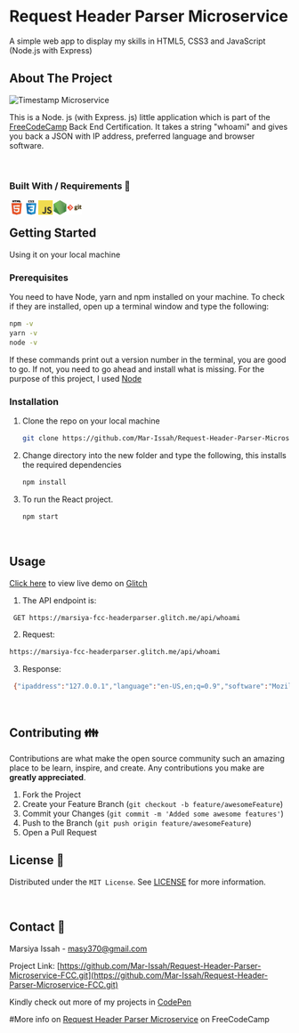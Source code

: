# Request Header Parser Microservice

A simple web app to display my skills in HTML5, CSS3 and JavaScript (Node.js with Express)

## About The Project

![Timestamp Microservice](https://res.cloudinary.com/dytnpjxrd/image/upload/v1617756559/My%20Website%20Projects/header_parser_ug3te7.png)

This is a Node. js (with Express. js) little application which is part of the [FreeCodeCamp](https://www.freecodecamp.org/) Back End Certification. It takes a string "whoami" and gives you back a JSON with IP address, preferred language and browser software.

<br>

### Built With / Requirements :construction_worker:
<img align="left" alt="HTML5" width="26px" src="https://raw.githubusercontent.com/github/explore/80688e429a7d4ef2fca1e82350fe8e3517d3494d/topics/html/html.png" />
<img align="left" alt="CSS3" width="26px" src="https://raw.githubusercontent.com/github/explore/80688e429a7d4ef2fca1e82350fe8e3517d3494d/topics/css/css.png" />
<img align="left" alt="JavaScript" width="26px" src="https://raw.githubusercontent.com/github/explore/80688e429a7d4ef2fca1e82350fe8e3517d3494d/topics/javascript/javascript.png" />
<img align="left" alt="Node.js" width="26px" src="https://raw.githubusercontent.com/github/explore/80688e429a7d4ef2fca1e82350fe8e3517d3494d/topics/nodejs/nodejs.png" />
<img align="left" alt="Git" width="26px" src="https://raw.githubusercontent.com/github/explore/80688e429a7d4ef2fca1e82350fe8e3517d3494d/topics/git/git.png" />


<br>

<!-- GETTING STARTED -->

## Getting Started
Using it on your local machine
### Prerequisites
You need to have Node, yarn and npm installed on your machine. To check if they are installed, open up a terminal window and type the following:
 ```sh
npm -v
yarn -v
node -v
   ```
   
If these commands print out a version number in the terminal, you are good to go. If not, you need to go ahead and install what is missing. For the purpose of this project, I used [Node](https://nodejs.org/en/)

### Installation

1. Clone the repo on your local machine
   ```sh
   git clone https://github.com/Mar-Issah/Request-Header-Parser-Microservice-FCC.git
   ```
2. Change directory into the new folder and type the following, this installs the required dependencies
    ```sh
    npm install
   ```
3. To run the React project.
   ```sh
   npm start
   ```

<br>

<!-- USAGE EXAMPLES -->

## Usage
[Click here](https://marsiya-fcc-headerparser.glitch.me/) to view live demo on [Glitch](https://glitch.com/)

1. The API endpoint is:
  ```sh
   GET https://marsiya-fcc-headerparser.glitch.me/api/whoami
   ```

2. Request:
  ```sh
  https://marsiya-fcc-headerparser.glitch.me/api/whoami
  ```
3. Response:
  ```sh
   {"ipaddress":"127.0.0.1","language":"en-US,en;q=0.9","software":"Mozilla/5.0 (Windows NT 10.0; Win64; x64) AppleWebKit/537.36 (KHTML, like Gecko) Chrome/89.0.4389.114         Safari/537.36"}
  ```

<br>
<!-- CONTRIBUTING -->

## Contributing :family:

Contributions are what make the open source community such an amazing place to be learn, inspire, and create. Any contributions you make are **greatly appreciated**.

1. Fork the Project
2. Create your Feature Branch (`git checkout -b feature/awesomeFeature`)
3. Commit your Changes (`git commit -m 'Added some awesome features'`)
4. Push to the Branch (`git push origin feature/awesomeFeature`)
5. Open a Pull Request
   <br>

<!-- LICENSE -->

## License :page_facing_up:

Distributed under the `MIT License`. See [LICENSE](https://choosealicense.com/licenses/mit/) for more information.

<!-- CONTACT -->

<br>

## Contact :e-mail:

Marsiya Issah - masy370@gmail.com

Project Link: [https://github.com/Mar-Issah/Request-Header-Parser-Microservice-FCC.git](https://github.com/Mar-Issah/Request-Header-Parser-Microservice-FCC.git)

Kindly check out more of my projects in [CodePen](https://codepen.io/your-work/)

#More info on [Request Header Parser Microservice](https://www.freecodecamp.org/learn/apis-and-microservices/apis-and-microservices-projects/request-header-parser-microservice) on FreeCodeCamp
